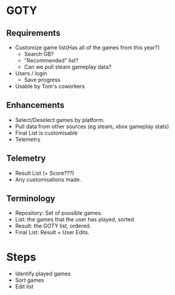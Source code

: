 # GOTY

## Requirements

-   Customize game list(Has all of the games from this year?)
    -   Search GB?
    -   "Recommended" list?
    -   Can we pull steam gameplay data?
-   Users / login
    -   Save progress
-   Usable by Tom's coworkers

## Enhancements

-   Select/Deselect games by platform.
-   Pull data from other sources (eg steam, xbox gameplay stats)
-   Final List is customisable
-   Telemetry

## Telemetry

-   Result List (+ Score???)
-   Any customisations made.

## Terminology

-   Repository: Set of possible games.
-   List: the games that the user has played, sorted
-   Result: the GOTY list, ordered.
-   Final List: Result + User Edits.

# Steps

-   Identify played games
-   Sort games
-   Edit list
